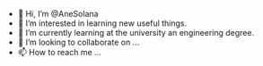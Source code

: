 - 👋 Hi, I’m @AneSolana
- 👀 I’m interested in learning new useful things.
- 🌱 I’m currently learning at the university an engineering degree.
- 💞️ I’m looking to collaborate on ...
- 📫 How to reach me ...

<!---
AneSolana/AneSolana is a ✨ special ✨ repository because its `README.md` (this file) appears on your GitHub profile.
You can click the Preview link to take a look at your changes.
--->

